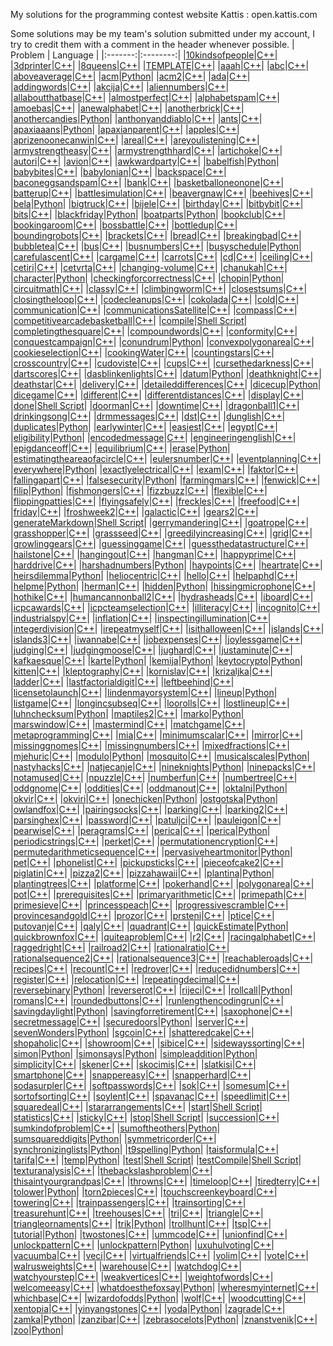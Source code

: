 My solutions for the programming contest website Kattis : open.kattis.com

Some solutions may be my team's solution submitted under my account, I try to credit them with a comment in the header whenever possible.
| Problem | Language | 
|:-------:|:--------:| 
|[10kindsofpeople](https://open.kattis.com/problems/10kindsofpeople)|[C++](https://github.com/matthewReff/Kattis-Problems/blob/master/10kindsofpeople.cpp)|
|[3dprinter](https://open.kattis.com/problems/3dprinter)|[C++](https://github.com/matthewReff/Kattis-Problems/blob/master/3dprinter.cpp)|
|[8queens](https://open.kattis.com/problems/8queens)|[C++](https://github.com/matthewReff/Kattis-Problems/blob/master/8queens.cpp)|
|[TEMPLATE](https://open.kattis.com/problems/TEMPLATE)|[C++](https://github.com/matthewReff/Kattis-Problems/blob/master/TEMPLATE.cpp)|
|[aaah](https://open.kattis.com/problems/aaah)|[C++](https://github.com/matthewReff/Kattis-Problems/blob/master/aaah.cpp)|
|[abc](https://open.kattis.com/problems/abc)|[C++](https://github.com/matthewReff/Kattis-Problems/blob/master/abc.cpp)|
|[aboveaverage](https://open.kattis.com/problems/aboveaverage)|[C++](https://github.com/matthewReff/Kattis-Problems/blob/master/aboveaverage.cpp)|
|[acm](https://open.kattis.com/problems/acm)|[Python](https://github.com/matthewReff/Kattis-Problems/blob/master/acm.py)|
|[acm2](https://open.kattis.com/problems/acm2)|[C++](https://github.com/matthewReff/Kattis-Problems/blob/master/acm2.cpp)|
|[ada](https://open.kattis.com/problems/ada)|[C++](https://github.com/matthewReff/Kattis-Problems/blob/master/ada.cpp)|
|[addingwords](https://open.kattis.com/problems/addingwords)|[C++](https://github.com/matthewReff/Kattis-Problems/blob/master/addingwords.cpp)|
|[akcija](https://open.kattis.com/problems/akcija)|[C++](https://github.com/matthewReff/Kattis-Problems/blob/master/akcija.cpp)|
|[aliennumbers](https://open.kattis.com/problems/aliennumbers)|[C++](https://github.com/matthewReff/Kattis-Problems/blob/master/aliennumbers.cpp)|
|[allaboutthatbase](https://open.kattis.com/problems/allaboutthatbase)|[C++](https://github.com/matthewReff/Kattis-Problems/blob/master/allaboutthatbase.cpp)|
|[almostperfect](https://open.kattis.com/problems/almostperfect)|[C++](https://github.com/matthewReff/Kattis-Problems/blob/master/almostperfect.cpp)|
|[alphabetspam](https://open.kattis.com/problems/alphabetspam)|[C++](https://github.com/matthewReff/Kattis-Problems/blob/master/alphabetspam.cpp)|
|[amoebas](https://open.kattis.com/problems/amoebas)|[C++](https://github.com/matthewReff/Kattis-Problems/blob/master/amoebas.cpp)|
|[anewalphabet](https://open.kattis.com/problems/anewalphabet)|[C++](https://github.com/matthewReff/Kattis-Problems/blob/master/anewalphabet.cpp)|
|[anotherbrick](https://open.kattis.com/problems/anotherbrick)|[C++](https://github.com/matthewReff/Kattis-Problems/blob/master/anotherbrick.cpp)|
|[anothercandies](https://open.kattis.com/problems/anothercandies)|[Python](https://github.com/matthewReff/Kattis-Problems/blob/master/anothercandies.py)|
|[anthonyanddiablo](https://open.kattis.com/problems/anthonyanddiablo)|[C++](https://github.com/matthewReff/Kattis-Problems/blob/master/anthonyanddiablo.cpp)|
|[ants](https://open.kattis.com/problems/ants)|[C++](https://github.com/matthewReff/Kattis-Problems/blob/master/ants.cpp)|
|[apaxiaaans](https://open.kattis.com/problems/apaxiaaans)|[Python](https://github.com/matthewReff/Kattis-Problems/blob/master/apaxiaaans.py)|
|[apaxianparent](https://open.kattis.com/problems/apaxianparent)|[C++](https://github.com/matthewReff/Kattis-Problems/blob/master/apaxianparent.cpp)|
|[apples](https://open.kattis.com/problems/apples)|[C++](https://github.com/matthewReff/Kattis-Problems/blob/master/apples.cpp)|
|[aprizenoonecanwin](https://open.kattis.com/problems/aprizenoonecanwin)|[C++](https://github.com/matthewReff/Kattis-Problems/blob/master/aprizenoonecanwin.cpp)|
|[areal](https://open.kattis.com/problems/areal)|[C++](https://github.com/matthewReff/Kattis-Problems/blob/master/areal.cpp)|
|[areyoulistening](https://open.kattis.com/problems/areyoulistening)|[C++](https://github.com/matthewReff/Kattis-Problems/blob/master/areyoulistening.cpp)|
|[armystrengtheasy](https://open.kattis.com/problems/armystrengtheasy)|[C++](https://github.com/matthewReff/Kattis-Problems/blob/master/armystrengtheasy.cpp)|
|[armystrengthhard](https://open.kattis.com/problems/armystrengthhard)|[C++](https://github.com/matthewReff/Kattis-Problems/blob/master/armystrengthhard.cpp)|
|[artichoke](https://open.kattis.com/problems/artichoke)|[C++](https://github.com/matthewReff/Kattis-Problems/blob/master/artichoke.cpp)|
|[autori](https://open.kattis.com/problems/autori)|[C++](https://github.com/matthewReff/Kattis-Problems/blob/master/autori.cpp)|
|[avion](https://open.kattis.com/problems/avion)|[C++](https://github.com/matthewReff/Kattis-Problems/blob/master/avion.cpp)|
|[awkwardparty](https://open.kattis.com/problems/awkwardparty)|[C++](https://github.com/matthewReff/Kattis-Problems/blob/master/awkwardparty.cpp)|
|[babelfish](https://open.kattis.com/problems/babelfish)|[Python](https://github.com/matthewReff/Kattis-Problems/blob/master/babelfish.py)|
|[babybites](https://open.kattis.com/problems/babybites)|[C++](https://github.com/matthewReff/Kattis-Problems/blob/master/babybites.cpp)|
|[babylonian](https://open.kattis.com/problems/babylonian)|[C++](https://github.com/matthewReff/Kattis-Problems/blob/master/babylonian.cpp)|
|[backspace](https://open.kattis.com/problems/backspace)|[C++](https://github.com/matthewReff/Kattis-Problems/blob/master/backspace.cpp)|
|[baconeggsandspam](https://open.kattis.com/problems/baconeggsandspam)|[C++](https://github.com/matthewReff/Kattis-Problems/blob/master/baconeggsandspam.cpp)|
|[bank](https://open.kattis.com/problems/bank)|[C++](https://github.com/matthewReff/Kattis-Problems/blob/master/bank.cpp)|
|[basketballoneonone](https://open.kattis.com/problems/basketballoneonone)|[C++](https://github.com/matthewReff/Kattis-Problems/blob/master/basketballoneonone.cpp)|
|[batterup](https://open.kattis.com/problems/batterup)|[C++](https://github.com/matthewReff/Kattis-Problems/blob/master/batterup.cpp)|
|[battlesimulation](https://open.kattis.com/problems/battlesimulation)|[C++](https://github.com/matthewReff/Kattis-Problems/blob/master/battlesimulation.cpp)|
|[beavergnaw](https://open.kattis.com/problems/beavergnaw)|[C++](https://github.com/matthewReff/Kattis-Problems/blob/master/beavergnaw.cpp)|
|[beehives](https://open.kattis.com/problems/beehives)|[C++](https://github.com/matthewReff/Kattis-Problems/blob/master/beehives.cpp)|
|[bela](https://open.kattis.com/problems/bela)|[Python](https://github.com/matthewReff/Kattis-Problems/blob/master/bela.py)|
|[bigtruck](https://open.kattis.com/problems/bigtruck)|[C++](https://github.com/matthewReff/Kattis-Problems/blob/master/bigtruck.cpp)|
|[bijele](https://open.kattis.com/problems/bijele)|[C++](https://github.com/matthewReff/Kattis-Problems/blob/master/bijele.cpp)|
|[birthday](https://open.kattis.com/problems/birthday)|[C++](https://github.com/matthewReff/Kattis-Problems/blob/master/birthday.cpp)|
|[bitbybit](https://open.kattis.com/problems/bitbybit)|[C++](https://github.com/matthewReff/Kattis-Problems/blob/master/bitbybit.cpp)|
|[bits](https://open.kattis.com/problems/bits)|[C++](https://github.com/matthewReff/Kattis-Problems/blob/master/bits.cpp)|
|[blackfriday](https://open.kattis.com/problems/blackfriday)|[Python](https://github.com/matthewReff/Kattis-Problems/blob/master/blackfriday.py)|
|[boatparts](https://open.kattis.com/problems/boatparts)|[Python](https://github.com/matthewReff/Kattis-Problems/blob/master/boatparts.py)|
|[bookclub](https://open.kattis.com/problems/bookclub)|[C++](https://github.com/matthewReff/Kattis-Problems/blob/master/bookclub.cpp)|
|[bookingaroom](https://open.kattis.com/problems/bookingaroom)|[C++](https://github.com/matthewReff/Kattis-Problems/blob/master/bookingaroom.cpp)|
|[bossbattle](https://open.kattis.com/problems/bossbattle)|[C++](https://github.com/matthewReff/Kattis-Problems/blob/master/bossbattle.cpp)|
|[bottledup](https://open.kattis.com/problems/bottledup)|[C++](https://github.com/matthewReff/Kattis-Problems/blob/master/bottledup.cpp)|
|[boundingrobots](https://open.kattis.com/problems/boundingrobots)|[C++](https://github.com/matthewReff/Kattis-Problems/blob/master/boundingrobots.cpp)|
|[brackets](https://open.kattis.com/problems/brackets)|[C++](https://github.com/matthewReff/Kattis-Problems/blob/master/brackets.cpp)|
|[bread](https://open.kattis.com/problems/bread)|[C++](https://github.com/matthewReff/Kattis-Problems/blob/master/bread.cpp)|
|[breakingbad](https://open.kattis.com/problems/breakingbad)|[C++](https://github.com/matthewReff/Kattis-Problems/blob/master/breakingbad.cpp)|
|[bubbletea](https://open.kattis.com/problems/bubbletea)|[C++](https://github.com/matthewReff/Kattis-Problems/blob/master/bubbletea.cpp)|
|[bus](https://open.kattis.com/problems/bus)|[C++](https://github.com/matthewReff/Kattis-Problems/blob/master/bus.cpp)|
|[busnumbers](https://open.kattis.com/problems/busnumbers)|[C++](https://github.com/matthewReff/Kattis-Problems/blob/master/busnumbers.cpp)|
|[busyschedule](https://open.kattis.com/problems/busyschedule)|[Python](https://github.com/matthewReff/Kattis-Problems/blob/master/busyschedule.py)|
|[carefulascent](https://open.kattis.com/problems/carefulascent)|[C++](https://github.com/matthewReff/Kattis-Problems/blob/master/carefulascent.cpp)|
|[cargame](https://open.kattis.com/problems/cargame)|[C++](https://github.com/matthewReff/Kattis-Problems/blob/master/cargame.cpp)|
|[carrots](https://open.kattis.com/problems/carrots)|[C++](https://github.com/matthewReff/Kattis-Problems/blob/master/carrots.cpp)|
|[cd](https://open.kattis.com/problems/cd)|[C++](https://github.com/matthewReff/Kattis-Problems/blob/master/cd.cpp)|
|[ceiling](https://open.kattis.com/problems/ceiling)|[C++](https://github.com/matthewReff/Kattis-Problems/blob/master/ceiling.cpp)|
|[cetiri](https://open.kattis.com/problems/cetiri)|[C++](https://github.com/matthewReff/Kattis-Problems/blob/master/cetiri.cpp)|
|[cetvrta](https://open.kattis.com/problems/cetvrta)|[C++](https://github.com/matthewReff/Kattis-Problems/blob/master/cetvrta.cpp)|
|[changing-volume](https://open.kattis.com/problems/changing-volume)|[C++](https://github.com/matthewReff/Kattis-Problems/blob/master/changing-volume.cpp)|
|[chanukah](https://open.kattis.com/problems/chanukah)|[C++](https://github.com/matthewReff/Kattis-Problems/blob/master/chanukah.cpp)|
|[character](https://open.kattis.com/problems/character)|[Python](https://github.com/matthewReff/Kattis-Problems/blob/master/character.py)|
|[checkingforcorrectness](https://open.kattis.com/problems/checkingforcorrectness)|[C++](https://github.com/matthewReff/Kattis-Problems/blob/master/checkingforcorrectness.cpp)|
|[chopin](https://open.kattis.com/problems/chopin)|[Python](https://github.com/matthewReff/Kattis-Problems/blob/master/chopin.py)|
|[circuitmath](https://open.kattis.com/problems/circuitmath)|[C++](https://github.com/matthewReff/Kattis-Problems/blob/master/circuitmath.cpp)|
|[classy](https://open.kattis.com/problems/classy)|[C++](https://github.com/matthewReff/Kattis-Problems/blob/master/classy.cpp)|
|[climbingworm](https://open.kattis.com/problems/climbingworm)|[C++](https://github.com/matthewReff/Kattis-Problems/blob/master/climbingworm.cpp)|
|[closestsums](https://open.kattis.com/problems/closestsums)|[C++](https://github.com/matthewReff/Kattis-Problems/blob/master/closestsums.cpp)|
|[closingtheloop](https://open.kattis.com/problems/closingtheloop)|[C++](https://github.com/matthewReff/Kattis-Problems/blob/master/closingtheloop.cpp)|
|[codecleanups](https://open.kattis.com/problems/codecleanups)|[C++](https://github.com/matthewReff/Kattis-Problems/blob/master/codecleanups.cpp)|
|[cokolada](https://open.kattis.com/problems/cokolada)|[C++](https://github.com/matthewReff/Kattis-Problems/blob/master/cokolada.cpp)|
|[cold](https://open.kattis.com/problems/cold)|[C++](https://github.com/matthewReff/Kattis-Problems/blob/master/cold.cpp)|
|[communication](https://open.kattis.com/problems/communication)|[C++](https://github.com/matthewReff/Kattis-Problems/blob/master/communication.cpp)|
|[communicationsSatellite](https://open.kattis.com/problems/communicationsSatellite)|[C++](https://github.com/matthewReff/Kattis-Problems/blob/master/communicationsSatellite.cpp)|
|[compass](https://open.kattis.com/problems/compass)|[C++](https://github.com/matthewReff/Kattis-Problems/blob/master/compass.cpp)|
|[competitivearcadebasketball](https://open.kattis.com/problems/competitivearcadebasketball)|[C++](https://github.com/matthewReff/Kattis-Problems/blob/master/competitivearcadebasketball.cpp)|
|[compile](https://open.kattis.com/problems/compile)|[Shell Script](https://github.com/matthewReff/Kattis-Problems/blob/master/compile.sh)|
|[completingthesquare](https://open.kattis.com/problems/completingthesquare)|[C++](https://github.com/matthewReff/Kattis-Problems/blob/master/completingthesquare.cpp)|
|[compoundwords](https://open.kattis.com/problems/compoundwords)|[C++](https://github.com/matthewReff/Kattis-Problems/blob/master/compoundwords.cpp)|
|[conformity](https://open.kattis.com/problems/conformity)|[C++](https://github.com/matthewReff/Kattis-Problems/blob/master/conformity.cpp)|
|[conquestcampaign](https://open.kattis.com/problems/conquestcampaign)|[C++](https://github.com/matthewReff/Kattis-Problems/blob/master/conquestcampaign.cpp)|
|[conundrum](https://open.kattis.com/problems/conundrum)|[Python](https://github.com/matthewReff/Kattis-Problems/blob/master/conundrum.py)|
|[convexpolygonarea](https://open.kattis.com/problems/convexpolygonarea)|[C++](https://github.com/matthewReff/Kattis-Problems/blob/master/convexpolygonarea.cpp)|
|[cookieselection](https://open.kattis.com/problems/cookieselection)|[C++](https://github.com/matthewReff/Kattis-Problems/blob/master/cookieselection.cpp)|
|[cookingWater](https://open.kattis.com/problems/cookingWater)|[C++](https://github.com/matthewReff/Kattis-Problems/blob/master/cookingWater.cpp)|
|[countingstars](https://open.kattis.com/problems/countingstars)|[C++](https://github.com/matthewReff/Kattis-Problems/blob/master/countingstars.cpp)|
|[crosscountry](https://open.kattis.com/problems/crosscountry)|[C++](https://github.com/matthewReff/Kattis-Problems/blob/master/crosscountry.cpp)|
|[cudoviste](https://open.kattis.com/problems/cudoviste)|[C++](https://github.com/matthewReff/Kattis-Problems/blob/master/cudoviste.cpp)|
|[cups](https://open.kattis.com/problems/cups)|[C++](https://github.com/matthewReff/Kattis-Problems/blob/master/cups.cpp)|
|[cursethedarkness](https://open.kattis.com/problems/cursethedarkness)|[C++](https://github.com/matthewReff/Kattis-Problems/blob/master/cursethedarkness.cpp)|
|[dartscores](https://open.kattis.com/problems/dartscores)|[C++](https://github.com/matthewReff/Kattis-Problems/blob/master/dartscores.cpp)|
|[dasblinkenlights](https://open.kattis.com/problems/dasblinkenlights)|[C++](https://github.com/matthewReff/Kattis-Problems/blob/master/dasblinkenlights.cpp)|
|[datum](https://open.kattis.com/problems/datum)|[Python](https://github.com/matthewReff/Kattis-Problems/blob/master/datum.py)|
|[deathknight](https://open.kattis.com/problems/deathknight)|[C++](https://github.com/matthewReff/Kattis-Problems/blob/master/deathknight.cpp)|
|[deathstar](https://open.kattis.com/problems/deathstar)|[C++](https://github.com/matthewReff/Kattis-Problems/blob/master/deathstar.cpp)|
|[delivery](https://open.kattis.com/problems/delivery)|[C++](https://github.com/matthewReff/Kattis-Problems/blob/master/delivery.cpp)|
|[detaileddifferences](https://open.kattis.com/problems/detaileddifferences)|[C++](https://github.com/matthewReff/Kattis-Problems/blob/master/detaileddifferences.cpp)|
|[dicecup](https://open.kattis.com/problems/dicecup)|[Python](https://github.com/matthewReff/Kattis-Problems/blob/master/dicecup.py)|
|[dicegame](https://open.kattis.com/problems/dicegame)|[C++](https://github.com/matthewReff/Kattis-Problems/blob/master/dicegame.cpp)|
|[different](https://open.kattis.com/problems/different)|[C++](https://github.com/matthewReff/Kattis-Problems/blob/master/different.cpp)|
|[differentdistances](https://open.kattis.com/problems/differentdistances)|[C++](https://github.com/matthewReff/Kattis-Problems/blob/master/differentdistances.cpp)|
|[display](https://open.kattis.com/problems/display)|[C++](https://github.com/matthewReff/Kattis-Problems/blob/master/display.cpp)|
|[done](https://open.kattis.com/problems/done)|[Shell Script](https://github.com/matthewReff/Kattis-Problems/blob/master/done.sh)|
|[doorman](https://open.kattis.com/problems/doorman)|[C++](https://github.com/matthewReff/Kattis-Problems/blob/master/doorman.cpp)|
|[downtime](https://open.kattis.com/problems/downtime)|[C++](https://github.com/matthewReff/Kattis-Problems/blob/master/downtime.cpp)|
|[dragonball1](https://open.kattis.com/problems/dragonball1)|[C++](https://github.com/matthewReff/Kattis-Problems/blob/master/dragonball1.cpp)|
|[drinkingsong](https://open.kattis.com/problems/drinkingsong)|[C++](https://github.com/matthewReff/Kattis-Problems/blob/master/drinkingsong.cpp)|
|[drmmessages](https://open.kattis.com/problems/drmmessages)|[C++](https://github.com/matthewReff/Kattis-Problems/blob/master/drmmessages.cpp)|
|[dst](https://open.kattis.com/problems/dst)|[C++](https://github.com/matthewReff/Kattis-Problems/blob/master/dst.cpp)|
|[dunglish](https://open.kattis.com/problems/dunglish)|[C++](https://github.com/matthewReff/Kattis-Problems/blob/master/dunglish.cpp)|
|[duplicates](https://open.kattis.com/problems/duplicates)|[Python](https://github.com/matthewReff/Kattis-Problems/blob/master/duplicates.py)|
|[earlywinter](https://open.kattis.com/problems/earlywinter)|[C++](https://github.com/matthewReff/Kattis-Problems/blob/master/earlywinter.cpp)|
|[easiest](https://open.kattis.com/problems/easiest)|[C++](https://github.com/matthewReff/Kattis-Problems/blob/master/easiest.cpp)|
|[egypt](https://open.kattis.com/problems/egypt)|[C++](https://github.com/matthewReff/Kattis-Problems/blob/master/egypt.cpp)|
|[eligibility](https://open.kattis.com/problems/eligibility)|[Python](https://github.com/matthewReff/Kattis-Problems/blob/master/eligibility.py)|
|[encodedmessage](https://open.kattis.com/problems/encodedmessage)|[C++](https://github.com/matthewReff/Kattis-Problems/blob/master/encodedmessage.cpp)|
|[engineeringenglish](https://open.kattis.com/problems/engineeringenglish)|[C++](https://github.com/matthewReff/Kattis-Problems/blob/master/engineeringenglish.cpp)|
|[epigdanceoff](https://open.kattis.com/problems/epigdanceoff)|[C++](https://github.com/matthewReff/Kattis-Problems/blob/master/epigdanceoff.cpp)|
|[equilibrium](https://open.kattis.com/problems/equilibrium)|[C++](https://github.com/matthewReff/Kattis-Problems/blob/master/equilibrium.cpp)|
|[erase](https://open.kattis.com/problems/erase)|[Python](https://github.com/matthewReff/Kattis-Problems/blob/master/erase.py)|
|[estimatingtheareaofacircle](https://open.kattis.com/problems/estimatingtheareaofacircle)|[C++](https://github.com/matthewReff/Kattis-Problems/blob/master/estimatingtheareaofacircle.cpp)|
|[eulersnumber](https://open.kattis.com/problems/eulersnumber)|[C++](https://github.com/matthewReff/Kattis-Problems/blob/master/eulersnumber.cpp)|
|[eventplanning](https://open.kattis.com/problems/eventplanning)|[C++](https://github.com/matthewReff/Kattis-Problems/blob/master/eventplanning.cpp)|
|[everywhere](https://open.kattis.com/problems/everywhere)|[Python](https://github.com/matthewReff/Kattis-Problems/blob/master/everywhere.py)|
|[exactlyelectrical](https://open.kattis.com/problems/exactlyelectrical)|[C++](https://github.com/matthewReff/Kattis-Problems/blob/master/exactlyelectrical.cpp)|
|[exam](https://open.kattis.com/problems/exam)|[C++](https://github.com/matthewReff/Kattis-Problems/blob/master/exam.cpp)|
|[faktor](https://open.kattis.com/problems/faktor)|[C++](https://github.com/matthewReff/Kattis-Problems/blob/master/faktor.cpp)|
|[fallingapart](https://open.kattis.com/problems/fallingapart)|[C++](https://github.com/matthewReff/Kattis-Problems/blob/master/fallingapart.cpp)|
|[falsesecurity](https://open.kattis.com/problems/falsesecurity)|[Python](https://github.com/matthewReff/Kattis-Problems/blob/master/falsesecurity.py)|
|[farmingmars](https://open.kattis.com/problems/farmingmars)|[C++](https://github.com/matthewReff/Kattis-Problems/blob/master/farmingmars.cpp)|
|[fenwick](https://open.kattis.com/problems/fenwick)|[C++](https://github.com/matthewReff/Kattis-Problems/blob/master/fenwick.cpp)|
|[filip](https://open.kattis.com/problems/filip)|[Python](https://github.com/matthewReff/Kattis-Problems/blob/master/filip.py)|
|[fishmongers](https://open.kattis.com/problems/fishmongers)|[C++](https://github.com/matthewReff/Kattis-Problems/blob/master/fishmongers.cpp)|
|[fizzbuzz](https://open.kattis.com/problems/fizzbuzz)|[C++](https://github.com/matthewReff/Kattis-Problems/blob/master/fizzbuzz.cpp)|
|[flexible](https://open.kattis.com/problems/flexible)|[C++](https://github.com/matthewReff/Kattis-Problems/blob/master/flexible.cpp)|
|[flippingpatties](https://open.kattis.com/problems/flippingpatties)|[C++](https://github.com/matthewReff/Kattis-Problems/blob/master/flippingpatties.cpp)|
|[flyingsafely](https://open.kattis.com/problems/flyingsafely)|[C++](https://github.com/matthewReff/Kattis-Problems/blob/master/flyingsafely.cpp)|
|[freckles](https://open.kattis.com/problems/freckles)|[C++](https://github.com/matthewReff/Kattis-Problems/blob/master/freckles.cpp)|
|[freefood](https://open.kattis.com/problems/freefood)|[C++](https://github.com/matthewReff/Kattis-Problems/blob/master/freefood.cpp)|
|[friday](https://open.kattis.com/problems/friday)|[C++](https://github.com/matthewReff/Kattis-Problems/blob/master/friday.cpp)|
|[froshweek2](https://open.kattis.com/problems/froshweek2)|[C++](https://github.com/matthewReff/Kattis-Problems/blob/master/froshweek2.cpp)|
|[galactic](https://open.kattis.com/problems/galactic)|[C++](https://github.com/matthewReff/Kattis-Problems/blob/master/galactic.cpp)|
|[gears2](https://open.kattis.com/problems/gears2)|[C++](https://github.com/matthewReff/Kattis-Problems/blob/master/gears2.cpp)|
|[generateMarkdown](https://open.kattis.com/problems/generateMarkdown)|[Shell Script](https://github.com/matthewReff/Kattis-Problems/blob/master/generateMarkdown.sh)|
|[gerrymandering](https://open.kattis.com/problems/gerrymandering)|[C++](https://github.com/matthewReff/Kattis-Problems/blob/master/gerrymandering.cpp)|
|[goatrope](https://open.kattis.com/problems/goatrope)|[C++](https://github.com/matthewReff/Kattis-Problems/blob/master/goatrope.cpp)|
|[grasshopper](https://open.kattis.com/problems/grasshopper)|[C++](https://github.com/matthewReff/Kattis-Problems/blob/master/grasshopper.cpp)|
|[grassseed](https://open.kattis.com/problems/grassseed)|[C++](https://github.com/matthewReff/Kattis-Problems/blob/master/grassseed.cpp)|
|[greedilyincreasing](https://open.kattis.com/problems/greedilyincreasing)|[C++](https://github.com/matthewReff/Kattis-Problems/blob/master/greedilyincreasing.cpp)|
|[grid](https://open.kattis.com/problems/grid)|[C++](https://github.com/matthewReff/Kattis-Problems/blob/master/grid.cpp)|
|[growlinggears](https://open.kattis.com/problems/growlinggears)|[C++](https://github.com/matthewReff/Kattis-Problems/blob/master/growlinggears.cpp)|
|[guessinggame](https://open.kattis.com/problems/guessinggame)|[C++](https://github.com/matthewReff/Kattis-Problems/blob/master/guessinggame.cpp)|
|[guessthedatastructure](https://open.kattis.com/problems/guessthedatastructure)|[C++](https://github.com/matthewReff/Kattis-Problems/blob/master/guessthedatastructure.cpp)|
|[hailstone](https://open.kattis.com/problems/hailstone)|[C++](https://github.com/matthewReff/Kattis-Problems/blob/master/hailstone.cpp)|
|[hangingout](https://open.kattis.com/problems/hangingout)|[C++](https://github.com/matthewReff/Kattis-Problems/blob/master/hangingout.cpp)|
|[hangman](https://open.kattis.com/problems/hangman)|[C++](https://github.com/matthewReff/Kattis-Problems/blob/master/hangman.cpp)|
|[happyprime](https://open.kattis.com/problems/happyprime)|[C++](https://github.com/matthewReff/Kattis-Problems/blob/master/happyprime.cpp)|
|[harddrive](https://open.kattis.com/problems/harddrive)|[C++](https://github.com/matthewReff/Kattis-Problems/blob/master/harddrive.cpp)|
|[harshadnumbers](https://open.kattis.com/problems/harshadnumbers)|[Python](https://github.com/matthewReff/Kattis-Problems/blob/master/harshadnumbers.py)|
|[haypoints](https://open.kattis.com/problems/haypoints)|[C++](https://github.com/matthewReff/Kattis-Problems/blob/master/haypoints.cpp)|
|[heartrate](https://open.kattis.com/problems/heartrate)|[C++](https://github.com/matthewReff/Kattis-Problems/blob/master/heartrate.cpp)|
|[heirsdilemma](https://open.kattis.com/problems/heirsdilemma)|[Python](https://github.com/matthewReff/Kattis-Problems/blob/master/heirsdilemma.py)|
|[heliocentric](https://open.kattis.com/problems/heliocentric)|[C++](https://github.com/matthewReff/Kattis-Problems/blob/master/heliocentric.cpp)|
|[hello](https://open.kattis.com/problems/hello)|[C++](https://github.com/matthewReff/Kattis-Problems/blob/master/hello.cpp)|
|[helpaphd](https://open.kattis.com/problems/helpaphd)|[C++](https://github.com/matthewReff/Kattis-Problems/blob/master/helpaphd.cpp)|
|[helpme](https://open.kattis.com/problems/helpme)|[Python](https://github.com/matthewReff/Kattis-Problems/blob/master/helpme.py)|
|[herman](https://open.kattis.com/problems/herman)|[C++](https://github.com/matthewReff/Kattis-Problems/blob/master/herman.cpp)|
|[hidden](https://open.kattis.com/problems/hidden)|[Python](https://github.com/matthewReff/Kattis-Problems/blob/master/hidden.py)|
|[hissingmicrophone](https://open.kattis.com/problems/hissingmicrophone)|[C++](https://github.com/matthewReff/Kattis-Problems/blob/master/hissingmicrophone.cpp)|
|[hothike](https://open.kattis.com/problems/hothike)|[C++](https://github.com/matthewReff/Kattis-Problems/blob/master/hothike.cpp)|
|[humancannonball2](https://open.kattis.com/problems/humancannonball2)|[C++](https://github.com/matthewReff/Kattis-Problems/blob/master/humancannonball2.cpp)|
|[hydrasheads](https://open.kattis.com/problems/hydrasheads)|[C++](https://github.com/matthewReff/Kattis-Problems/blob/master/hydrasheads.cpp)|
|[iboard](https://open.kattis.com/problems/iboard)|[C++](https://github.com/matthewReff/Kattis-Problems/blob/master/iboard.cpp)|
|[icpcawards](https://open.kattis.com/problems/icpcawards)|[C++](https://github.com/matthewReff/Kattis-Problems/blob/master/icpcawards.cpp)|
|[icpcteamselection](https://open.kattis.com/problems/icpcteamselection)|[C++](https://github.com/matthewReff/Kattis-Problems/blob/master/icpcteamselection.cpp)|
|[illiteracy](https://open.kattis.com/problems/illiteracy)|[C++](https://github.com/matthewReff/Kattis-Problems/blob/master/illiteracy.cpp)|
|[incognito](https://open.kattis.com/problems/incognito)|[C++](https://github.com/matthewReff/Kattis-Problems/blob/master/incognito.cpp)|
|[industrialspy](https://open.kattis.com/problems/industrialspy)|[C++](https://github.com/matthewReff/Kattis-Problems/blob/master/industrialspy.cpp)|
|[inflation](https://open.kattis.com/problems/inflation)|[C++](https://github.com/matthewReff/Kattis-Problems/blob/master/inflation.cpp)|
|[inspectingillumination](https://open.kattis.com/problems/inspectingillumination)|[C++](https://github.com/matthewReff/Kattis-Problems/blob/master/inspectingillumination.cpp)|
|[integerdivision](https://open.kattis.com/problems/integerdivision)|[C++](https://github.com/matthewReff/Kattis-Problems/blob/master/integerdivision.cpp)|
|[irepeatmyself](https://open.kattis.com/problems/irepeatmyself)|[C++](https://github.com/matthewReff/Kattis-Problems/blob/master/irepeatmyself.cpp)|
|[isithalloween](https://open.kattis.com/problems/isithalloween)|[C++](https://github.com/matthewReff/Kattis-Problems/blob/master/isithalloween.cpp)|
|[islands](https://open.kattis.com/problems/islands)|[C++](https://github.com/matthewReff/Kattis-Problems/blob/master/islands.cpp)|
|[islands3](https://open.kattis.com/problems/islands3)|[C++](https://github.com/matthewReff/Kattis-Problems/blob/master/islands3.cpp)|
|[iwannabe](https://open.kattis.com/problems/iwannabe)|[C++](https://github.com/matthewReff/Kattis-Problems/blob/master/iwannabe.cpp)|
|[jobexpenses](https://open.kattis.com/problems/jobexpenses)|[C++](https://github.com/matthewReff/Kattis-Problems/blob/master/jobexpenses.cpp)|
|[joylessgame](https://open.kattis.com/problems/joylessgame)|[C++](https://github.com/matthewReff/Kattis-Problems/blob/master/joylessgame.cpp)|
|[judging](https://open.kattis.com/problems/judging)|[C++](https://github.com/matthewReff/Kattis-Problems/blob/master/judging.cpp)|
|[judgingmoose](https://open.kattis.com/problems/judgingmoose)|[C++](https://github.com/matthewReff/Kattis-Problems/blob/master/judgingmoose.cpp)|
|[jughard](https://open.kattis.com/problems/jughard)|[C++](https://github.com/matthewReff/Kattis-Problems/blob/master/jughard.cpp)|
|[justaminute](https://open.kattis.com/problems/justaminute)|[C++](https://github.com/matthewReff/Kattis-Problems/blob/master/justaminute.cpp)|
|[kafkaesque](https://open.kattis.com/problems/kafkaesque)|[C++](https://github.com/matthewReff/Kattis-Problems/blob/master/kafkaesque.cpp)|
|[karte](https://open.kattis.com/problems/karte)|[Python](https://github.com/matthewReff/Kattis-Problems/blob/master/karte.py)|
|[kemija](https://open.kattis.com/problems/kemija)|[Python](https://github.com/matthewReff/Kattis-Problems/blob/master/kemija.py)|
|[keytocrypto](https://open.kattis.com/problems/keytocrypto)|[Python](https://github.com/matthewReff/Kattis-Problems/blob/master/keytocrypto.py)|
|[kitten](https://open.kattis.com/problems/kitten)|[C++](https://github.com/matthewReff/Kattis-Problems/blob/master/kitten.cpp)|
|[kleptography](https://open.kattis.com/problems/kleptography)|[C++](https://github.com/matthewReff/Kattis-Problems/blob/master/kleptography.cpp)|
|[kornislav](https://open.kattis.com/problems/kornislav)|[C++](https://github.com/matthewReff/Kattis-Problems/blob/master/kornislav.cpp)|
|[krizaljka](https://open.kattis.com/problems/krizaljka)|[C++](https://github.com/matthewReff/Kattis-Problems/blob/master/krizaljka.cpp)|
|[ladder](https://open.kattis.com/problems/ladder)|[C++](https://github.com/matthewReff/Kattis-Problems/blob/master/ladder.cpp)|
|[lastfactorialdigit](https://open.kattis.com/problems/lastfactorialdigit)|[C++](https://github.com/matthewReff/Kattis-Problems/blob/master/lastfactorialdigit.cpp)|
|[leftbeehind](https://open.kattis.com/problems/leftbeehind)|[C++](https://github.com/matthewReff/Kattis-Problems/blob/master/leftbeehind.cpp)|
|[licensetolaunch](https://open.kattis.com/problems/licensetolaunch)|[C++](https://github.com/matthewReff/Kattis-Problems/blob/master/licensetolaunch.cpp)|
|[lindenmayorsystem](https://open.kattis.com/problems/lindenmayorsystem)|[C++](https://github.com/matthewReff/Kattis-Problems/blob/master/lindenmayorsystem.cpp)|
|[lineup](https://open.kattis.com/problems/lineup)|[Python](https://github.com/matthewReff/Kattis-Problems/blob/master/lineup.py)|
|[listgame](https://open.kattis.com/problems/listgame)|[C++](https://github.com/matthewReff/Kattis-Problems/blob/master/listgame.cpp)|
|[longincsubseq](https://open.kattis.com/problems/longincsubseq)|[C++](https://github.com/matthewReff/Kattis-Problems/blob/master/longincsubseq.cpp)|
|[loorolls](https://open.kattis.com/problems/loorolls)|[C++](https://github.com/matthewReff/Kattis-Problems/blob/master/loorolls.cpp)|
|[lostlineup](https://open.kattis.com/problems/lostlineup)|[C++](https://github.com/matthewReff/Kattis-Problems/blob/master/lostlineup.cpp)|
|[luhnchecksum](https://open.kattis.com/problems/luhnchecksum)|[Python](https://github.com/matthewReff/Kattis-Problems/blob/master/luhnchecksum.py)|
|[maptiles2](https://open.kattis.com/problems/maptiles2)|[C++](https://github.com/matthewReff/Kattis-Problems/blob/master/maptiles2.cpp)|
|[marko](https://open.kattis.com/problems/marko)|[Python](https://github.com/matthewReff/Kattis-Problems/blob/master/marko.py)|
|[marswindow](https://open.kattis.com/problems/marswindow)|[C++](https://github.com/matthewReff/Kattis-Problems/blob/master/marswindow.cpp)|
|[mastermind](https://open.kattis.com/problems/mastermind)|[C++](https://github.com/matthewReff/Kattis-Problems/blob/master/mastermind.cpp)|
|[matchgame](https://open.kattis.com/problems/matchgame)|[C++](https://github.com/matthewReff/Kattis-Problems/blob/master/matchgame.cpp)|
|[metaprogramming](https://open.kattis.com/problems/metaprogramming)|[C++](https://github.com/matthewReff/Kattis-Problems/blob/master/metaprogramming.cpp)|
|[mia](https://open.kattis.com/problems/mia)|[C++](https://github.com/matthewReff/Kattis-Problems/blob/master/mia.cpp)|
|[minimumscalar](https://open.kattis.com/problems/minimumscalar)|[C++](https://github.com/matthewReff/Kattis-Problems/blob/master/minimumscalar.cpp)|
|[mirror](https://open.kattis.com/problems/mirror)|[C++](https://github.com/matthewReff/Kattis-Problems/blob/master/mirror.cpp)|
|[missinggnomes](https://open.kattis.com/problems/missinggnomes)|[C++](https://github.com/matthewReff/Kattis-Problems/blob/master/missinggnomes.cpp)|
|[missingnumbers](https://open.kattis.com/problems/missingnumbers)|[C++](https://github.com/matthewReff/Kattis-Problems/blob/master/missingnumbers.cpp)|
|[mixedfractions](https://open.kattis.com/problems/mixedfractions)|[C++](https://github.com/matthewReff/Kattis-Problems/blob/master/mixedfractions.cpp)|
|[mjehuric](https://open.kattis.com/problems/mjehuric)|[C++](https://github.com/matthewReff/Kattis-Problems/blob/master/mjehuric.cpp)|
|[modulo](https://open.kattis.com/problems/modulo)|[Python](https://github.com/matthewReff/Kattis-Problems/blob/master/modulo.py)|
|[mosquito](https://open.kattis.com/problems/mosquito)|[C++](https://github.com/matthewReff/Kattis-Problems/blob/master/mosquito.cpp)|
|[musicalscales](https://open.kattis.com/problems/musicalscales)|[Python](https://github.com/matthewReff/Kattis-Problems/blob/master/musicalscales.py)|
|[nastyhacks](https://open.kattis.com/problems/nastyhacks)|[C++](https://github.com/matthewReff/Kattis-Problems/blob/master/nastyhacks.cpp)|
|[natjecanje](https://open.kattis.com/problems/natjecanje)|[C++](https://github.com/matthewReff/Kattis-Problems/blob/master/natjecanje.cpp)|
|[nineknights](https://open.kattis.com/problems/nineknights)|[Python](https://github.com/matthewReff/Kattis-Problems/blob/master/nineknights.py)|
|[ninepacks](https://open.kattis.com/problems/ninepacks)|[C++](https://github.com/matthewReff/Kattis-Problems/blob/master/ninepacks.cpp)|
|[notamused](https://open.kattis.com/problems/notamused)|[C++](https://github.com/matthewReff/Kattis-Problems/blob/master/notamused.cpp)|
|[npuzzle](https://open.kattis.com/problems/npuzzle)|[C++](https://github.com/matthewReff/Kattis-Problems/blob/master/npuzzle.cpp)|
|[numberfun](https://open.kattis.com/problems/numberfun)|[C++](https://github.com/matthewReff/Kattis-Problems/blob/master/numberfun.cpp)|
|[numbertree](https://open.kattis.com/problems/numbertree)|[C++](https://github.com/matthewReff/Kattis-Problems/blob/master/numbertree.cpp)|
|[oddgnome](https://open.kattis.com/problems/oddgnome)|[C++](https://github.com/matthewReff/Kattis-Problems/blob/master/oddgnome.cpp)|
|[oddities](https://open.kattis.com/problems/oddities)|[C++](https://github.com/matthewReff/Kattis-Problems/blob/master/oddities.cpp)|
|[oddmanout](https://open.kattis.com/problems/oddmanout)|[C++](https://github.com/matthewReff/Kattis-Problems/blob/master/oddmanout.cpp)|
|[oktalni](https://open.kattis.com/problems/oktalni)|[Python](https://github.com/matthewReff/Kattis-Problems/blob/master/oktalni.py)|
|[okvir](https://open.kattis.com/problems/okvir)|[C++](https://github.com/matthewReff/Kattis-Problems/blob/master/okvir.cpp)|
|[okviri](https://open.kattis.com/problems/okviri)|[C++](https://github.com/matthewReff/Kattis-Problems/blob/master/okviri.cpp)|
|[onechicken](https://open.kattis.com/problems/onechicken)|[Python](https://github.com/matthewReff/Kattis-Problems/blob/master/onechicken.py)|
|[ostgotska](https://open.kattis.com/problems/ostgotska)|[Python](https://github.com/matthewReff/Kattis-Problems/blob/master/ostgotska.py)|
|[owlandfox](https://open.kattis.com/problems/owlandfox)|[C++](https://github.com/matthewReff/Kattis-Problems/blob/master/owlandfox.cpp)|
|[pairingsocks](https://open.kattis.com/problems/pairingsocks)|[C++](https://github.com/matthewReff/Kattis-Problems/blob/master/pairingsocks.cpp)|
|[parking](https://open.kattis.com/problems/parking)|[C++](https://github.com/matthewReff/Kattis-Problems/blob/master/parking.cpp)|
|[parking2](https://open.kattis.com/problems/parking2)|[C++](https://github.com/matthewReff/Kattis-Problems/blob/master/parking2.cpp)|
|[parsinghex](https://open.kattis.com/problems/parsinghex)|[C++](https://github.com/matthewReff/Kattis-Problems/blob/master/parsinghex.cpp)|
|[password](https://open.kattis.com/problems/password)|[C++](https://github.com/matthewReff/Kattis-Problems/blob/master/password.cpp)|
|[patuljci](https://open.kattis.com/problems/patuljci)|[C++](https://github.com/matthewReff/Kattis-Problems/blob/master/patuljci.cpp)|
|[pauleigon](https://open.kattis.com/problems/pauleigon)|[C++](https://github.com/matthewReff/Kattis-Problems/blob/master/pauleigon.cpp)|
|[pearwise](https://open.kattis.com/problems/pearwise)|[C++](https://github.com/matthewReff/Kattis-Problems/blob/master/pearwise.cpp)|
|[peragrams](https://open.kattis.com/problems/peragrams)|[C++](https://github.com/matthewReff/Kattis-Problems/blob/master/peragrams.cpp)|
|[perica](https://open.kattis.com/problems/perica)|[C++](https://github.com/matthewReff/Kattis-Problems/blob/master/perica.cpp)|
|[perica](https://open.kattis.com/problems/perica)|[Python](https://github.com/matthewReff/Kattis-Problems/blob/master/perica.py)|
|[periodicstrings](https://open.kattis.com/problems/periodicstrings)|[C++](https://github.com/matthewReff/Kattis-Problems/blob/master/periodicstrings.cpp)|
|[perket](https://open.kattis.com/problems/perket)|[C++](https://github.com/matthewReff/Kattis-Problems/blob/master/perket.cpp)|
|[permutationencryption](https://open.kattis.com/problems/permutationencryption)|[C++](https://github.com/matthewReff/Kattis-Problems/blob/master/permutationencryption.cpp)|
|[permutedarithmeticsequence](https://open.kattis.com/problems/permutedarithmeticsequence)|[C++](https://github.com/matthewReff/Kattis-Problems/blob/master/permutedarithmeticsequence.cpp)|
|[pervasiveheartmonitor](https://open.kattis.com/problems/pervasiveheartmonitor)|[Python](https://github.com/matthewReff/Kattis-Problems/blob/master/pervasiveheartmonitor.py)|
|[pet](https://open.kattis.com/problems/pet)|[C++](https://github.com/matthewReff/Kattis-Problems/blob/master/pet.cpp)|
|[phonelist](https://open.kattis.com/problems/phonelist)|[C++](https://github.com/matthewReff/Kattis-Problems/blob/master/phonelist.cpp)|
|[pickupsticks](https://open.kattis.com/problems/pickupsticks)|[C++](https://github.com/matthewReff/Kattis-Problems/blob/master/pickupsticks.cpp)|
|[pieceofcake2](https://open.kattis.com/problems/pieceofcake2)|[C++](https://github.com/matthewReff/Kattis-Problems/blob/master/pieceofcake2.cpp)|
|[piglatin](https://open.kattis.com/problems/piglatin)|[C++](https://github.com/matthewReff/Kattis-Problems/blob/master/piglatin.cpp)|
|[pizza2](https://open.kattis.com/problems/pizza2)|[C++](https://github.com/matthewReff/Kattis-Problems/blob/master/pizza2.cpp)|
|[pizzahawaii](https://open.kattis.com/problems/pizzahawaii)|[C++](https://github.com/matthewReff/Kattis-Problems/blob/master/pizzahawaii.cpp)|
|[plantina](https://open.kattis.com/problems/plantina)|[Python](https://github.com/matthewReff/Kattis-Problems/blob/master/plantina.py)|
|[plantingtrees](https://open.kattis.com/problems/plantingtrees)|[C++](https://github.com/matthewReff/Kattis-Problems/blob/master/plantingtrees.cpp)|
|[platforme](https://open.kattis.com/problems/platforme)|[C++](https://github.com/matthewReff/Kattis-Problems/blob/master/platforme.cpp)|
|[pokerhand](https://open.kattis.com/problems/pokerhand)|[C++](https://github.com/matthewReff/Kattis-Problems/blob/master/pokerhand.cpp)|
|[polygonarea](https://open.kattis.com/problems/polygonarea)|[C++](https://github.com/matthewReff/Kattis-Problems/blob/master/polygonarea.cpp)|
|[pot](https://open.kattis.com/problems/pot)|[C++](https://github.com/matthewReff/Kattis-Problems/blob/master/pot.cpp)|
|[prerequisites](https://open.kattis.com/problems/prerequisites)|[C++](https://github.com/matthewReff/Kattis-Problems/blob/master/prerequisites.cpp)|
|[primaryarithmetic](https://open.kattis.com/problems/primaryarithmetic)|[C++](https://github.com/matthewReff/Kattis-Problems/blob/master/primaryarithmetic.cpp)|
|[primepath](https://open.kattis.com/problems/primepath)|[C++](https://github.com/matthewReff/Kattis-Problems/blob/master/primepath.cpp)|
|[primesieve](https://open.kattis.com/problems/primesieve)|[C++](https://github.com/matthewReff/Kattis-Problems/blob/master/primesieve.cpp)|
|[princesspeach](https://open.kattis.com/problems/princesspeach)|[C++](https://github.com/matthewReff/Kattis-Problems/blob/master/princesspeach.cpp)|
|[progressivescramble](https://open.kattis.com/problems/progressivescramble)|[C++](https://github.com/matthewReff/Kattis-Problems/blob/master/progressivescramble.cpp)|
|[provincesandgold](https://open.kattis.com/problems/provincesandgold)|[C++](https://github.com/matthewReff/Kattis-Problems/blob/master/provincesandgold.cpp)|
|[prozor](https://open.kattis.com/problems/prozor)|[C++](https://github.com/matthewReff/Kattis-Problems/blob/master/prozor.cpp)|
|[prsteni](https://open.kattis.com/problems/prsteni)|[C++](https://github.com/matthewReff/Kattis-Problems/blob/master/prsteni.cpp)|
|[ptice](https://open.kattis.com/problems/ptice)|[C++](https://github.com/matthewReff/Kattis-Problems/blob/master/ptice.cpp)|
|[putovanje](https://open.kattis.com/problems/putovanje)|[C++](https://github.com/matthewReff/Kattis-Problems/blob/master/putovanje.cpp)|
|[qaly](https://open.kattis.com/problems/qaly)|[C++](https://github.com/matthewReff/Kattis-Problems/blob/master/qaly.cpp)|
|[quadrant](https://open.kattis.com/problems/quadrant)|[C++](https://github.com/matthewReff/Kattis-Problems/blob/master/quadrant.cpp)|
|[quickEstimate](https://open.kattis.com/problems/quickEstimate)|[Python](https://github.com/matthewReff/Kattis-Problems/blob/master/quickEstimate.py)|
|[quickbrownfox](https://open.kattis.com/problems/quickbrownfox)|[C++](https://github.com/matthewReff/Kattis-Problems/blob/master/quickbrownfox.cpp)|
|[quiteaproblem](https://open.kattis.com/problems/quiteaproblem)|[C++](https://github.com/matthewReff/Kattis-Problems/blob/master/quiteaproblem.cpp)|
|[r2](https://open.kattis.com/problems/r2)|[C++](https://github.com/matthewReff/Kattis-Problems/blob/master/r2.cpp)|
|[racingalphabet](https://open.kattis.com/problems/racingalphabet)|[C++](https://github.com/matthewReff/Kattis-Problems/blob/master/racingalphabet.cpp)|
|[raggedright](https://open.kattis.com/problems/raggedright)|[C++](https://github.com/matthewReff/Kattis-Problems/blob/master/raggedright.cpp)|
|[railroad2](https://open.kattis.com/problems/railroad2)|[C++](https://github.com/matthewReff/Kattis-Problems/blob/master/railroad2.cpp)|
|[rationalratio](https://open.kattis.com/problems/rationalratio)|[C++](https://github.com/matthewReff/Kattis-Problems/blob/master/rationalratio.cpp)|
|[rationalsequence2](https://open.kattis.com/problems/rationalsequence2)|[C++](https://github.com/matthewReff/Kattis-Problems/blob/master/rationalsequence2.cpp)|
|[rationalsequence3](https://open.kattis.com/problems/rationalsequence3)|[C++](https://github.com/matthewReff/Kattis-Problems/blob/master/rationalsequence3.cpp)|
|[reachableroads](https://open.kattis.com/problems/reachableroads)|[C++](https://github.com/matthewReff/Kattis-Problems/blob/master/reachableroads.cpp)|
|[recipes](https://open.kattis.com/problems/recipes)|[C++](https://github.com/matthewReff/Kattis-Problems/blob/master/recipes.cpp)|
|[recount](https://open.kattis.com/problems/recount)|[C++](https://github.com/matthewReff/Kattis-Problems/blob/master/recount.cpp)|
|[redrover](https://open.kattis.com/problems/redrover)|[C++](https://github.com/matthewReff/Kattis-Problems/blob/master/redrover.cpp)|
|[reducedidnumbers](https://open.kattis.com/problems/reducedidnumbers)|[C++](https://github.com/matthewReff/Kattis-Problems/blob/master/reducedidnumbers.cpp)|
|[register](https://open.kattis.com/problems/register)|[C++](https://github.com/matthewReff/Kattis-Problems/blob/master/register.cpp)|
|[relocation](https://open.kattis.com/problems/relocation)|[C++](https://github.com/matthewReff/Kattis-Problems/blob/master/relocation.cpp)|
|[repeatingdecimal](https://open.kattis.com/problems/repeatingdecimal)|[C++](https://github.com/matthewReff/Kattis-Problems/blob/master/repeatingdecimal.cpp)|
|[reversebinary](https://open.kattis.com/problems/reversebinary)|[Python](https://github.com/matthewReff/Kattis-Problems/blob/master/reversebinary.py)|
|[reverserot](https://open.kattis.com/problems/reverserot)|[C++](https://github.com/matthewReff/Kattis-Problems/blob/master/reverserot.cpp)|
|[rijeci](https://open.kattis.com/problems/rijeci)|[C++](https://github.com/matthewReff/Kattis-Problems/blob/master/rijeci.cpp)|
|[rollcall](https://open.kattis.com/problems/rollcall)|[Python](https://github.com/matthewReff/Kattis-Problems/blob/master/rollcall.py)|
|[romans](https://open.kattis.com/problems/romans)|[C++](https://github.com/matthewReff/Kattis-Problems/blob/master/romans.cpp)|
|[roundedbuttons](https://open.kattis.com/problems/roundedbuttons)|[C++](https://github.com/matthewReff/Kattis-Problems/blob/master/roundedbuttons.cpp)|
|[runlengthencodingrun](https://open.kattis.com/problems/runlengthencodingrun)|[C++](https://github.com/matthewReff/Kattis-Problems/blob/master/runlengthencodingrun.cpp)|
|[savingdaylight](https://open.kattis.com/problems/savingdaylight)|[Python](https://github.com/matthewReff/Kattis-Problems/blob/master/savingdaylight.py)|
|[savingforretirement](https://open.kattis.com/problems/savingforretirement)|[C++](https://github.com/matthewReff/Kattis-Problems/blob/master/savingforretirement.cpp)|
|[saxophone](https://open.kattis.com/problems/saxophone)|[C++](https://github.com/matthewReff/Kattis-Problems/blob/master/saxophone.cpp)|
|[secretmessage](https://open.kattis.com/problems/secretmessage)|[C++](https://github.com/matthewReff/Kattis-Problems/blob/master/secretmessage.cpp)|
|[securedoors](https://open.kattis.com/problems/securedoors)|[Python](https://github.com/matthewReff/Kattis-Problems/blob/master/securedoors.py)|
|[server](https://open.kattis.com/problems/server)|[C++](https://github.com/matthewReff/Kattis-Problems/blob/master/server.cpp)|
|[sevenWonders](https://open.kattis.com/problems/sevenWonders)|[Python](https://github.com/matthewReff/Kattis-Problems/blob/master/sevenWonders.py)|
|[sgcoin](https://open.kattis.com/problems/sgcoin)|[C++](https://github.com/matthewReff/Kattis-Problems/blob/master/sgcoin.cpp)|
|[shatteredcake](https://open.kattis.com/problems/shatteredcake)|[C++](https://github.com/matthewReff/Kattis-Problems/blob/master/shatteredcake.cpp)|
|[shopaholic](https://open.kattis.com/problems/shopaholic)|[C++](https://github.com/matthewReff/Kattis-Problems/blob/master/shopaholic.cpp)|
|[showroom](https://open.kattis.com/problems/showroom)|[C++](https://github.com/matthewReff/Kattis-Problems/blob/master/showroom.cpp)|
|[sibice](https://open.kattis.com/problems/sibice)|[C++](https://github.com/matthewReff/Kattis-Problems/blob/master/sibice.cpp)|
|[sidewayssorting](https://open.kattis.com/problems/sidewayssorting)|[C++](https://github.com/matthewReff/Kattis-Problems/blob/master/sidewayssorting.cpp)|
|[simon](https://open.kattis.com/problems/simon)|[Python](https://github.com/matthewReff/Kattis-Problems/blob/master/simon.py)|
|[simonsays](https://open.kattis.com/problems/simonsays)|[Python](https://github.com/matthewReff/Kattis-Problems/blob/master/simonsays.py)|
|[simpleaddition](https://open.kattis.com/problems/simpleaddition)|[Python](https://github.com/matthewReff/Kattis-Problems/blob/master/simpleaddition.py)|
|[simplicity](https://open.kattis.com/problems/simplicity)|[C++](https://github.com/matthewReff/Kattis-Problems/blob/master/simplicity.cpp)|
|[skener](https://open.kattis.com/problems/skener)|[C++](https://github.com/matthewReff/Kattis-Problems/blob/master/skener.cpp)|
|[skocimis](https://open.kattis.com/problems/skocimis)|[C++](https://github.com/matthewReff/Kattis-Problems/blob/master/skocimis.cpp)|
|[slatkisi](https://open.kattis.com/problems/slatkisi)|[C++](https://github.com/matthewReff/Kattis-Problems/blob/master/slatkisi.cpp)|
|[smartphone](https://open.kattis.com/problems/smartphone)|[C++](https://github.com/matthewReff/Kattis-Problems/blob/master/smartphone.cpp)|
|[snappereasy](https://open.kattis.com/problems/snappereasy)|[C++](https://github.com/matthewReff/Kattis-Problems/blob/master/snappereasy.cpp)|
|[snapperhard](https://open.kattis.com/problems/snapperhard)|[C++](https://github.com/matthewReff/Kattis-Problems/blob/master/snapperhard.cpp)|
|[sodasurpler](https://open.kattis.com/problems/sodasurpler)|[C++](https://github.com/matthewReff/Kattis-Problems/blob/master/sodasurpler.cpp)|
|[softpasswords](https://open.kattis.com/problems/softpasswords)|[C++](https://github.com/matthewReff/Kattis-Problems/blob/master/softpasswords.cpp)|
|[sok](https://open.kattis.com/problems/sok)|[C++](https://github.com/matthewReff/Kattis-Problems/blob/master/sok.cpp)|
|[somesum](https://open.kattis.com/problems/somesum)|[C++](https://github.com/matthewReff/Kattis-Problems/blob/master/somesum.cpp)|
|[sortofsorting](https://open.kattis.com/problems/sortofsorting)|[C++](https://github.com/matthewReff/Kattis-Problems/blob/master/sortofsorting.cpp)|
|[soylent](https://open.kattis.com/problems/soylent)|[C++](https://github.com/matthewReff/Kattis-Problems/blob/master/soylent.cpp)|
|[spavanac](https://open.kattis.com/problems/spavanac)|[C++](https://github.com/matthewReff/Kattis-Problems/blob/master/spavanac.cpp)|
|[speedlimit](https://open.kattis.com/problems/speedlimit)|[C++](https://github.com/matthewReff/Kattis-Problems/blob/master/speedlimit.cpp)|
|[squaredeal](https://open.kattis.com/problems/squaredeal)|[C++](https://github.com/matthewReff/Kattis-Problems/blob/master/squaredeal.cpp)|
|[stararrangements](https://open.kattis.com/problems/stararrangements)|[C++](https://github.com/matthewReff/Kattis-Problems/blob/master/stararrangements.cpp)|
|[start](https://open.kattis.com/problems/start)|[Shell Script](https://github.com/matthewReff/Kattis-Problems/blob/master/start.sh)|
|[statistics](https://open.kattis.com/problems/statistics)|[C++](https://github.com/matthewReff/Kattis-Problems/blob/master/statistics.cpp)|
|[sticky](https://open.kattis.com/problems/sticky)|[C++](https://github.com/matthewReff/Kattis-Problems/blob/master/sticky.cpp)|
|[stop](https://open.kattis.com/problems/stop)|[Shell Script](https://github.com/matthewReff/Kattis-Problems/blob/master/stop.sh)|
|[succession](https://open.kattis.com/problems/succession)|[C++](https://github.com/matthewReff/Kattis-Problems/blob/master/succession.cpp)|
|[sumkindofproblem](https://open.kattis.com/problems/sumkindofproblem)|[C++](https://github.com/matthewReff/Kattis-Problems/blob/master/sumkindofproblem.cpp)|
|[sumoftheothers](https://open.kattis.com/problems/sumoftheothers)|[Python](https://github.com/matthewReff/Kattis-Problems/blob/master/sumoftheothers.py)|
|[sumsquareddigits](https://open.kattis.com/problems/sumsquareddigits)|[Python](https://github.com/matthewReff/Kattis-Problems/blob/master/sumsquareddigits.py)|
|[symmetricorder](https://open.kattis.com/problems/symmetricorder)|[C++](https://github.com/matthewReff/Kattis-Problems/blob/master/symmetricorder.cpp)|
|[synchronizinglists](https://open.kattis.com/problems/synchronizinglists)|[Python](https://github.com/matthewReff/Kattis-Problems/blob/master/synchronizinglists.py)|
|[t9spelling](https://open.kattis.com/problems/t9spelling)|[Python](https://github.com/matthewReff/Kattis-Problems/blob/master/t9spelling.py)|
|[taisformula](https://open.kattis.com/problems/taisformula)|[C++](https://github.com/matthewReff/Kattis-Problems/blob/master/taisformula.cpp)|
|[tarifa](https://open.kattis.com/problems/tarifa)|[C++](https://github.com/matthewReff/Kattis-Problems/blob/master/tarifa.cpp)|
|[temp](https://open.kattis.com/problems/temp)|[Python](https://github.com/matthewReff/Kattis-Problems/blob/master/temp.py)|
|[test](https://open.kattis.com/problems/test)|[Shell Script](https://github.com/matthewReff/Kattis-Problems/blob/master/test.sh)|
|[testCompile](https://open.kattis.com/problems/testCompile)|[Shell Script](https://github.com/matthewReff/Kattis-Problems/blob/master/testCompile.sh)|
|[texturanalysis](https://open.kattis.com/problems/texturanalysis)|[C++](https://github.com/matthewReff/Kattis-Problems/blob/master/texturanalysis.cpp)|
|[thebackslashproblem](https://open.kattis.com/problems/thebackslashproblem)|[C++](https://github.com/matthewReff/Kattis-Problems/blob/master/thebackslashproblem.cpp)|
|[thisaintyourgrandpas](https://open.kattis.com/problems/thisaintyourgrandpas)|[C++](https://github.com/matthewReff/Kattis-Problems/blob/master/thisaintyourgrandpas.cpp)|
|[throwns](https://open.kattis.com/problems/throwns)|[C++](https://github.com/matthewReff/Kattis-Problems/blob/master/throwns.cpp)|
|[timeloop](https://open.kattis.com/problems/timeloop)|[C++](https://github.com/matthewReff/Kattis-Problems/blob/master/timeloop.cpp)|
|[tiredterry](https://open.kattis.com/problems/tiredterry)|[C++](https://github.com/matthewReff/Kattis-Problems/blob/master/tiredterry.cpp)|
|[tolower](https://open.kattis.com/problems/tolower)|[Python](https://github.com/matthewReff/Kattis-Problems/blob/master/tolower.py)|
|[torn2pieces](https://open.kattis.com/problems/torn2pieces)|[C++](https://github.com/matthewReff/Kattis-Problems/blob/master/torn2pieces.cpp)|
|[touchscreenkeyboard](https://open.kattis.com/problems/touchscreenkeyboard)|[C++](https://github.com/matthewReff/Kattis-Problems/blob/master/touchscreenkeyboard.cpp)|
|[towering](https://open.kattis.com/problems/towering)|[C++](https://github.com/matthewReff/Kattis-Problems/blob/master/towering.cpp)|
|[trainpassengers](https://open.kattis.com/problems/trainpassengers)|[C++](https://github.com/matthewReff/Kattis-Problems/blob/master/trainpassengers.cpp)|
|[trainsorting](https://open.kattis.com/problems/trainsorting)|[C++](https://github.com/matthewReff/Kattis-Problems/blob/master/trainsorting.cpp)|
|[treasurehunt](https://open.kattis.com/problems/treasurehunt)|[C++](https://github.com/matthewReff/Kattis-Problems/blob/master/treasurehunt.cpp)|
|[treehouses](https://open.kattis.com/problems/treehouses)|[C++](https://github.com/matthewReff/Kattis-Problems/blob/master/treehouses.cpp)|
|[tri](https://open.kattis.com/problems/tri)|[C++](https://github.com/matthewReff/Kattis-Problems/blob/master/tri.cpp)|
|[triangle](https://open.kattis.com/problems/triangle)|[C++](https://github.com/matthewReff/Kattis-Problems/blob/master/triangle.cpp)|
|[triangleornaments](https://open.kattis.com/problems/triangleornaments)|[C++](https://github.com/matthewReff/Kattis-Problems/blob/master/triangleornaments.cpp)|
|[trik](https://open.kattis.com/problems/trik)|[Python](https://github.com/matthewReff/Kattis-Problems/blob/master/trik.py)|
|[trollhunt](https://open.kattis.com/problems/trollhunt)|[C++](https://github.com/matthewReff/Kattis-Problems/blob/master/trollhunt.cpp)|
|[tsp](https://open.kattis.com/problems/tsp)|[C++](https://github.com/matthewReff/Kattis-Problems/blob/master/tsp.cpp)|
|[tutorial](https://open.kattis.com/problems/tutorial)|[Python](https://github.com/matthewReff/Kattis-Problems/blob/master/tutorial.py)|
|[twostones](https://open.kattis.com/problems/twostones)|[C++](https://github.com/matthewReff/Kattis-Problems/blob/master/twostones.cpp)|
|[ummcode](https://open.kattis.com/problems/ummcode)|[C++](https://github.com/matthewReff/Kattis-Problems/blob/master/ummcode.cpp)|
|[unionfind](https://open.kattis.com/problems/unionfind)|[C++](https://github.com/matthewReff/Kattis-Problems/blob/master/unionfind.cpp)|
|[unlockpattern](https://open.kattis.com/problems/unlockpattern)|[C++](https://github.com/matthewReff/Kattis-Problems/blob/master/unlockpattern.cpp)|
|[unlockpattern](https://open.kattis.com/problems/unlockpattern)|[Python](https://github.com/matthewReff/Kattis-Problems/blob/master/unlockpattern.py)|
|[uxuhulvoting](https://open.kattis.com/problems/uxuhulvoting)|[C++](https://github.com/matthewReff/Kattis-Problems/blob/master/uxuhulvoting.cpp)|
|[vacuumba](https://open.kattis.com/problems/vacuumba)|[C++](https://github.com/matthewReff/Kattis-Problems/blob/master/vacuumba.cpp)|
|[veci](https://open.kattis.com/problems/veci)|[C++](https://github.com/matthewReff/Kattis-Problems/blob/master/veci.cpp)|
|[virtualfriends](https://open.kattis.com/problems/virtualfriends)|[C++](https://github.com/matthewReff/Kattis-Problems/blob/master/virtualfriends.cpp)|
|[volim](https://open.kattis.com/problems/volim)|[C++](https://github.com/matthewReff/Kattis-Problems/blob/master/volim.cpp)|
|[vote](https://open.kattis.com/problems/vote)|[C++](https://github.com/matthewReff/Kattis-Problems/blob/master/vote.cpp)|
|[walrusweights](https://open.kattis.com/problems/walrusweights)|[C++](https://github.com/matthewReff/Kattis-Problems/blob/master/walrusweights.cpp)|
|[warehouse](https://open.kattis.com/problems/warehouse)|[C++](https://github.com/matthewReff/Kattis-Problems/blob/master/warehouse.cpp)|
|[watchdog](https://open.kattis.com/problems/watchdog)|[C++](https://github.com/matthewReff/Kattis-Problems/blob/master/watchdog.cpp)|
|[watchyourstep](https://open.kattis.com/problems/watchyourstep)|[C++](https://github.com/matthewReff/Kattis-Problems/blob/master/watchyourstep.cpp)|
|[weakvertices](https://open.kattis.com/problems/weakvertices)|[C++](https://github.com/matthewReff/Kattis-Problems/blob/master/weakvertices.cpp)|
|[weightofwords](https://open.kattis.com/problems/weightofwords)|[C++](https://github.com/matthewReff/Kattis-Problems/blob/master/weightofwords.cpp)|
|[welcomeeasy](https://open.kattis.com/problems/welcomeeasy)|[C++](https://github.com/matthewReff/Kattis-Problems/blob/master/welcomeeasy.cpp)|
|[whatdoesthefoxsay](https://open.kattis.com/problems/whatdoesthefoxsay)|[Python](https://github.com/matthewReff/Kattis-Problems/blob/master/whatdoesthefoxsay.py)|
|[wheresmyinternet](https://open.kattis.com/problems/wheresmyinternet)|[C++](https://github.com/matthewReff/Kattis-Problems/blob/master/wheresmyinternet.cpp)|
|[whichbase](https://open.kattis.com/problems/whichbase)|[C++](https://github.com/matthewReff/Kattis-Problems/blob/master/whichbase.cpp)|
|[wizardofodds](https://open.kattis.com/problems/wizardofodds)|[Python](https://github.com/matthewReff/Kattis-Problems/blob/master/wizardofodds.py)|
|[wolf](https://open.kattis.com/problems/wolf)|[C++](https://github.com/matthewReff/Kattis-Problems/blob/master/wolf.cpp)|
|[woodcutting](https://open.kattis.com/problems/woodcutting)|[C++](https://github.com/matthewReff/Kattis-Problems/blob/master/woodcutting.cpp)|
|[xentopia](https://open.kattis.com/problems/xentopia)|[C++](https://github.com/matthewReff/Kattis-Problems/blob/master/xentopia.cpp)|
|[yinyangstones](https://open.kattis.com/problems/yinyangstones)|[C++](https://github.com/matthewReff/Kattis-Problems/blob/master/yinyangstones.cpp)|
|[yoda](https://open.kattis.com/problems/yoda)|[Python](https://github.com/matthewReff/Kattis-Problems/blob/master/yoda.py)|
|[zagrade](https://open.kattis.com/problems/zagrade)|[C++](https://github.com/matthewReff/Kattis-Problems/blob/master/zagrade.cpp)|
|[zamka](https://open.kattis.com/problems/zamka)|[Python](https://github.com/matthewReff/Kattis-Problems/blob/master/zamka.py)|
|[zanzibar](https://open.kattis.com/problems/zanzibar)|[C++](https://github.com/matthewReff/Kattis-Problems/blob/master/zanzibar.cpp)|
|[zebrasocelots](https://open.kattis.com/problems/zebrasocelots)|[Python](https://github.com/matthewReff/Kattis-Problems/blob/master/zebrasocelots.py)|
|[znanstvenik](https://open.kattis.com/problems/znanstvenik)|[C++](https://github.com/matthewReff/Kattis-Problems/blob/master/znanstvenik.cpp)|
|[zoo](https://open.kattis.com/problems/zoo)|[Python](https://github.com/matthewReff/Kattis-Problems/blob/master/zoo.py)|
